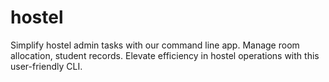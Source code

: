 # hostel
Simplify hostel admin tasks with our command line app. Manage room allocation, student records. Elevate efficiency in hostel operations with this user-friendly CLI.
